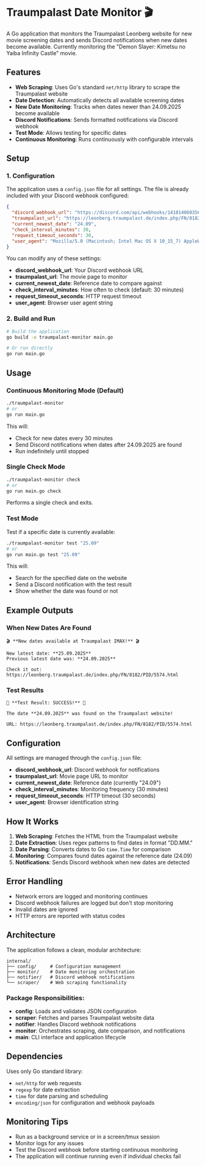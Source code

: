 # Traumpalast Date Monitor 🎬

A Go application that monitors the Traumpalast Leonberg website for new movie screening dates and sends Discord notifications when new dates become available. Currently monitoring the "Demon Slayer: Kimetsu no Yaiba Infinity Castle" movie.

## Features

- **Web Scraping**: Uses Go's standard `net/http` library to scrape the Traumpalast website
- **Date Detection**: Automatically detects all available screening dates
- **New Date Monitoring**: Tracks when dates newer than 24.09.2025 become available
- **Discord Notifications**: Sends formatted notifications via Discord webhook
- **Test Mode**: Allows testing for specific dates
- **Continuous Monitoring**: Runs continuously with configurable intervals

## Setup

### 1. Configuration

The application uses a `config.json` file for all settings. The file is already included with your Discord webhook configured:

```json
{
  "discord_webhook_url": "https://discord.com/api/webhooks/1418140603568623707/VzVkNdAxpfFK_7VxAmWroSGAttwDKxoFmYElRC0GYs5hq6w0eDKh4SGX2skL5f9AX6Wr",
  "traumpalast_url": "https://leonberg.traumpalast.de/index.php/FN/8182/PID/5574.html",
  "current_newest_date": "24.09",
  "check_interval_minutes": 30,
  "request_timeout_seconds": 30,
  "user_agent": "Mozilla/5.0 (Macintosh; Intel Mac OS X 10_15_7) AppleWebKit/537.36 (KHTML, like Gecko) Chrome/91.0.4472.124 Safari/537.36"
}
```

You can modify any of these settings:
- **discord_webhook_url**: Your Discord webhook URL
- **traumpalast_url**: The movie page to monitor
- **current_newest_date**: Reference date to compare against
- **check_interval_minutes**: How often to check (default: 30 minutes)
- **request_timeout_seconds**: HTTP request timeout
- **user_agent**: Browser user agent string

### 2. Build and Run

```bash
# Build the application
go build -o traumpalast-monitor main.go

# Or run directly
go run main.go
```

## Usage

### Continuous Monitoring Mode (Default)

```bash
./traumpalast-monitor
# or
go run main.go
```

This will:
- Check for new dates every 30 minutes
- Send Discord notifications when dates after 24.09.2025 are found
- Run indefinitely until stopped

### Single Check Mode

```bash
./traumpalast-monitor check
# or
go run main.go check
```

Performs a single check and exits.

### Test Mode

Test if a specific date is currently available:

```bash
./traumpalast-monitor test "25.09"
# or
go run main.go test "25.09"
```

This will:
- Search for the specified date on the website
- Send a Discord notification with the test result
- Show whether the date was found or not

## Example Outputs

### When New Dates Are Found

```
🎬 **New dates available at Traumpalast IMAX!** 🎬

New latest date: **25.09.2025**
Previous latest date was: **24.09.2025**

Check it out: https://leonberg.traumpalast.de/index.php/FN/8182/PID/5574.html
```

### Test Results

```
🎯 **Test Result: SUCCESS!** 🎯

The date **24.09.2025** was found on the Traumpalast website!

URL: https://leonberg.traumpalast.de/index.php/FN/8182/PID/5574.html
```

## Configuration

All settings are managed through the `config.json` file:

- **discord_webhook_url**: Discord webhook for notifications
- **traumpalast_url**: Movie page URL to monitor  
- **current_newest_date**: Reference date (currently "24.09")
- **check_interval_minutes**: Monitoring frequency (30 minutes)
- **request_timeout_seconds**: HTTP timeout (30 seconds)
- **user_agent**: Browser identification string

## How It Works

1. **Web Scraping**: Fetches the HTML from the Traumpalast website
2. **Date Extraction**: Uses regex patterns to find dates in format "DD.MM."
3. **Date Parsing**: Converts dates to Go `time.Time` for comparison
4. **Monitoring**: Compares found dates against the reference date (24.09)
5. **Notifications**: Sends Discord webhook when new dates are detected

## Error Handling

- Network errors are logged and monitoring continues
- Discord webhook failures are logged but don't stop monitoring
- Invalid dates are ignored
- HTTP errors are reported with status codes

## Architecture

The application follows a clean, modular architecture:

```
internal/
├── config/     # Configuration management
├── monitor/    # Date monitoring orchestration  
├── notifier/   # Discord webhook notifications
└── scraper/    # Web scraping functionality
```

### Package Responsibilities:
- **config**: Loads and validates JSON configuration
- **scraper**: Fetches and parses Traumpalast website data
- **notifier**: Handles Discord webhook notifications
- **monitor**: Orchestrates scraping, date comparison, and notifications
- **main**: CLI interface and application lifecycle

## Dependencies

Uses only Go standard library:
- `net/http` for web requests
- `regexp` for date extraction
- `time` for date parsing and scheduling
- `encoding/json` for configuration and webhook payloads

## Monitoring Tips

- Run as a background service or in a screen/tmux session
- Monitor logs for any issues
- Test the Discord webhook before starting continuous monitoring
- The application will continue running even if individual checks fail
